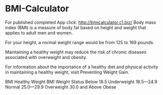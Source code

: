 # BMI-Calculator
For published completed App click: http://bmicalculator.c1.biz/
Body mass index (BMI) is a measure of body fat based on height and weight that applies to adult men and women.

For your height, a normal weight range would be from 125 to 169 pounds.

Maintaining a healthy weight may reduce the risk of chronic diseases associated with overweight and obesity.

For information about the importance of a healthy diet and physical activity in maintaining a healthy weight, visit Preventing Weight Gain.

BMI Healthy Weight
BMI	Weight Status
Below 18.5	Underweight
18.5—24.9	Normal
25.0—29.9	Overweight
30.0 and Above	Obese
